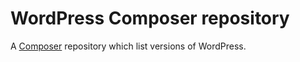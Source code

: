 # WordPress Composer repository

A [Composer](https://getcomposer.org/) repository which list versions of WordPress.
